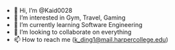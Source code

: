 - 👋 Hi, I’m @Kaid0028
- 👀 I’m interested in Gym, Travel, Gaming
- 🌱 I’m currently learning Software Engineering
- 💞️ I’m looking to collaborate on everything
- 📫 How to reach me (k_ding1@mail.harpercollege.edu)

<!---
Kaid0028/Kaid0028 is a ✨ special ✨ repository because its `README.md` (this file) appears on your GitHub profile.
You can click the Preview link to take a look at your changes.
--->
